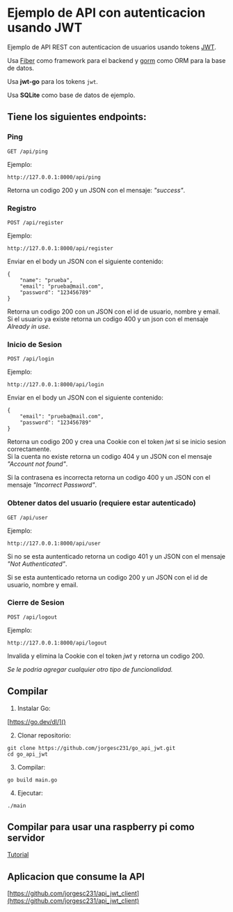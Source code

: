 # Ejemplo de API con autenticacion usando JWT

Ejemplo de API REST con autenticacion de usuarios usando tokens [JWT](https://jwt.io/).

Usa [Fiber](https://docs.gofiber.io/) como framework para el backend y [gorm](https://gorm.io/) como ORM para la base de datos.

Usa **jwt-go** para los tokens `jwt`.

Usa **SQLite** como base de datos de ejemplo.

## Tiene los siguientes endpoints:


### Ping

```
GET /api/ping
```

Ejemplo:


```
http://127.0.0.1:8000/api/ping
```

Retorna un codigo 200 y un JSON con el mensaje: *"success"*.


### Registro

```
POST /api/register
```

Ejemplo:

```
http://127.0.0.1:8000/api/register
```

Enviar en el body un JSON con el siguiente contenido:

```
{
    "name": "prueba",
    "email": "prueba@mail.com",
    "password": "123456789"
}
```

Retorna un codigo 200 con un JSON con el id de usuario, nombre y email.  
Si el usuario ya existe retorna un codigo 400 y un json con el mensaje *Already in use*.


### Inicio de Sesion

```
POST /api/login
```

Ejemplo:


```
http://127.0.0.1:8000/api/login
```

Enviar en el body un JSON con el siguiente contenido:

```
{
    "email": "prueba@mail.com",
    "password": "123456789"
}
```

Retorna un codigo 200 y crea una Cookie con el token *jwt* si se inicio sesion correctamente.  
Si la cuenta no existe retorna un codigo 404 y un JSON con el mensaje *"Account not found"*.        

Si la contrasena es incorrecta retorna un codigo 400 y un JSON con el mensaje *"Incorrect Password"*.


### Obtener datos del usuario (requiere estar autenticado)

```
GET /api/user
```

Ejemplo:

```
http://127.0.0.1:8000/api/user
```

Si no se esta auntenticado retorna un codigo 401 y un JSON con el mensaje *"Not Authenticated"*.  

Si se esta auntenticado retorna un codigo 200 y un JSON con el id de usuario, nombre y email.


### Cierre de Sesion

```
POST /api/logout
```

Ejemplo:

```
http://127.0.0.1:8000/api/logout
```

Invalida y elimina la Cookie con el token *jwt* y retorna un codigo 200.


*Se le podria agregar cualquier otro tipo de funcionalidad.*

## Compilar

1. Instalar Go:

[https://go.dev/dl/]()

2. Clonar repositorio:

```
git clone https://github.com/jorgesc231/go_api_jwt.git
cd go_api_jwt
```

3. Compilar:


```
go build main.go
```

4. Ejecutar:

```
./main
```



## Compilar para usar una raspberry pi como servidor


[Tutorial](https://github.com/jorgesc231/tutoriales_raspberry_pi/tree/master/go_cross_rpi1)


## Aplicacion que consume la API


[https://github.com/jorgesc231/api_jwt_client](https://github.com/jorgesc231/api_jwt_client)
